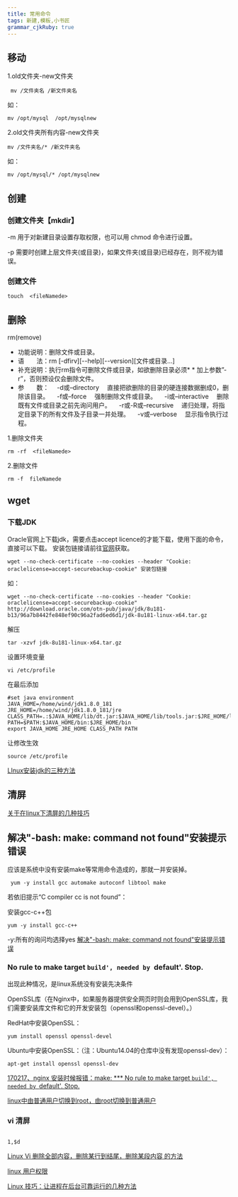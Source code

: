 ```yaml
---
title: 常用命令 
tags: 新建,模板,小书匠
grammar_cjkRuby: true
---
```



## 移动
1.old文件夹-new文件夹
```
 mv /文件夹名 /新文件夹名
```
如：
```
mv /opt/mysql  /opt/mysqlnew
```
2.old文件夹所有内容-new文件夹
```
mv /文件夹名/* /新文件夹名
```
如：
```
mv /opt/mysql/* /opt/mysqlnew
```
## 创建
### 创建文件夹【mkdir】
  
  -m    用于对新建目录设置存取权限，也可以用 chmod 命令进行设置。
  
  -p     需要时创建上层文件夹(或目录)，如果文件夹(或目录)已经存在，则不视为错误。
  
### 创建文件
```
touch  <fileNamede>
```
## 删除

rm(remove)

* 功能说明：删除文件或目录。
* 语　　法：rm [-dfirv][--help][--version][文件或目录...]
* 补充说明：执行rm指令可删除文件或目录，如欲删除目录必须* * 加上参数”-r”，否则预设仅会删除文件。 
* 参　　数：
　-d或–directory 　直接把欲删除的目录的硬连接数据删成0，删除该目录。 
　-f或–force 　强制删除文件或目录。 
　-i或–interactive 　删除既有文件或目录之前先询问用户。 
　-r或-R或–recursive 　递归处理，将指定目录下的所有文件及子目录一并处理。 
　-v或–verbose 　显示指令执行过程。 

1.删除文件夹
```
rm -rf  <fileNamede>
```

 2.删除文件
 ```
 rm -f  fileNamede
 ```

## wget
### 下载JDK
Oracle官网上下载jdk，需要点击accept licence的才能下载，使用下面的命令，直接可以下载。
安装包链接请前往[官网](http://www.oracle.com/technetwork/java/javase/downloads/jdk8-downloads-2133151.html)获取。
```
wget --no-check-certificate --no-cookies --header "Cookie: oraclelicense=accept-securebackup-cookie" 安装包链接
```
如：
```
wget --no-check-certificate --no-cookies --header "Cookie: oraclelicense=accept-securebackup-cookie" http://download.oracle.com/otn-pub/java/jdk/8u181-b13/96a7b8442fe848ef90c96a2fad6ed6d1/jdk-8u181-linux-x64.tar.gz
```
解压
```
tar -xzvf jdk-8u181-linux-x64.tar.gz
```
设置环境变量
```
vi /etc/profile
```
在最后添加
```
#set java environment
JAVA_HOME=/home/wind/jdk1.8.0_181
JRE_HOME=/home/wind/jdk1.8.0_181/jre
CLASS_PATH=.:$JAVA_HOME/lib/dt.jar:$JAVA_HOME/lib/tools.jar:$JRE_HOME/lib
PATH=$PATH:$JAVA_HOME/bin:$JRE_HOME/bin
export JAVA_HOME JRE_HOME CLASS_PATH PATH
```
让修改生效
```
source /etc/profile
```
[LInux安装jdk的三种方法](http://blog.51cto.com/vvxyz/1642258)

## 清屏
[关于在linux下清屏的几种技巧](https://www.cnblogs.com/5201351/p/4208277.html)

## 解决"-bash: make: command not found"安装提示错误
应该是系统中没有安装make等常用命令造成的，那就一并安装掉。

```
 yum -y install gcc automake autoconf libtool make
 ```
 
 若依旧提示“C compiler cc is not found”：
 
安装gcc-c++包

 ```
 yum -y install gcc-c++
 ```
 
 -y:所有的询问均选择yes
 [解决"-bash: make: command not found"安装提示错误](http://www.laozuo.org/8131.html)
 
 ### No rule to make target `build', needed by `default'. Stop.
 出现此种情况，是linux系统没有安装先决条件
 
 OpenSSL库（在Nginx中，如果服务器提供安全网页时则会用到OpenSSL库，我们需要安装库文件和它的开发安装包（openssl和openssl-devel）。）

RedHat中安装OpenSSL：
```
yum install openssl openssl-devel
```
Ubuntu中安装OpenSSL：（注：Ubuntu14.04的仓库中没有发现openssl-dev）：
```
apt-get install openssl openssl-dev
```
[170217、nginx 安装时候报错：make: *** No rule to make target `build', needed by `default'. Stop.](https://www.cnblogs.com/zrbfree/p/6419043.html)


[linux中由普通用户切换到root，由root切换到普通用户](https://blog.csdn.net/dancheng1/article/details/57075150)

### vi 清屏
```

1,$d 
```
[Linux Vi 删除全部内容，删除某行到结尾，删除某段内容 的方法](https://blog.csdn.net/hahalzb/article/details/6032193)


[linux 用户权限](https://blog.csdn.net/fzhenyu/article/details/78817461)


[Linux 技巧：让进程在后台可靠运行的几种方法](https://www.ibm.com/developerworks/cn/linux/l-cn-nohup/index.html)